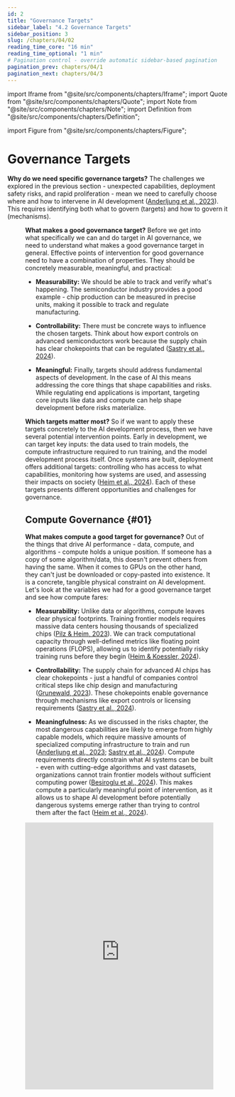```yaml
---
id: 2
title: "Governance Targets"
sidebar_label: "4.2 Governance Targets"
sidebar_position: 3
slug: /chapters/04/02
reading_time_core: "16 min"
reading_time_optional: "1 min"
# Pagination control - override automatic sidebar-based pagination
pagination_prev: chapters/04/1
pagination_next: chapters/04/3
---
```

import Iframe from "@site/src/components/chapters/Iframe";
import Quote from "@site/src/components/chapters/Quote";
import Note from "@site/src/components/chapters/Note";
import Definition from "@site/src/components/chapters/Definition";

import Figure from "@site/src/components/chapters/Figure";

# Governance Targets

**Why do we need specific governance targets?** The challenges we explored in the previous section - unexpected capabilities, deployment safety risks, and rapid proliferation - mean we need to carefully choose where and how to intervene in AI development ([Anderljung et al., 2023](https://arxiv.org/abs/2307.03718)). This requires identifying both what to govern (targets) and how to govern it (mechanisms).

<Figure src="./img/WSB_Image_4.png" alt="Enter image alt description" number="4" label="4.4" caption="Example of a NVIDIA H100 GPU, a “graphics” card that is commonly used for training frontier ML models in 2024. To be able to locally run the open source Llama 3.1 405B parameter model, you would need to own at least 4 A100/H100s in 4-bit mode, or 8 A100/H100 in 8-bit mode. ([Meta, 2025](https://llamaimodel.com/requirements/)) These cards are difficult to get on the retail market and prices range from 8k USD to 25k USD for one card." />

**What makes a good governance target?** Before we get into what specifically we can and do target in AI governance, we need to understand what makes a good governance target in general. Effective points of intervention for good governance need to have a combination of properties. They should be concretely measurable, meaningful, and practical:

- **Measurability:** We should be able to track and verify what's happening. The semiconductor industry provides a good example - chip production can be measured in precise units, making it possible to track and regulate manufacturing.

- **Controllability:** There must be concrete ways to influence the chosen targets. Think about how export controls on advanced semiconductors work because the supply chain has clear chokepoints that can be regulated ([Sastry et al., 2024](https://arxiv.org/abs/2402.08797)).

- **Meaningful:** Finally, targets should address fundamental aspects of development. In the case of AI this means addressing the core things that shape capabilities and risks. While regulating end applications is important, targeting core inputs like data and compute can help shape development before risks materialize.

**Which targets matter most?** So if we want to apply these targets concretely to the AI development process, then we have several potential intervention points. Early in development, we can target key inputs: the data used to train models, the compute infrastructure required to run training, and the model development process itself. Once systems are built, deployment offers additional targets: controlling who has access to what capabilities, monitoring how systems are used, and assessing their impacts on society ([Heim et al., 2024](https://arxiv.org/abs/2403.08501)). Each of these targets presents different opportunities and challenges for governance.

## Compute Governance {#01}

**What makes compute a good target for governance?** Out of the things that drive AI performance - data, compute, and algorithms - compute holds a unique position. If someone has a copy of some algorithm/data, this doesn't prevent others from having the same. When it comes to GPUs on the other hand, they can't just be downloaded or copy-pasted into existence. It is a concrete, tangible physical constraint on AI development. Let's look at the variables we had for a good governance target and see how compute fares:

- **Measurability:** Unlike data or algorithms, compute leaves clear physical footprints. Training frontier models requires massive data centers housing thousands of specialized chips ([Pilz & Heim, 2023](https://arxiv.org/abs/2311.02651)). We can track computational capacity through well-defined metrics like floating point operations (FLOPS), allowing us to identify potentially risky training runs before they begin ([Heim & Koessler, 2024](https://arxiv.org/abs/2405.10799)).

- **Controllability:** The supply chain for advanced AI chips has clear chokepoints - just a handful of companies control critical steps like chip design and manufacturing ([Grunewald, 2023](https://www.iaps.ai/research/ai-chip-making-china)). These chokepoints enable governance through mechanisms like export controls or licensing requirements ([Sastry et al., 2024](https://arxiv.org/abs/2402.08797)).

- **Meaningfulness:** As we discussed in the risks chapter, the most dangerous capabilities are likely to emerge from highly capable models, which require massive amounts of specialized computing infrastructure to train and run ([Anderljung et al., 2023](https://arxiv.org/abs/2307.03718); [Sastry et al., 2024](https://arxiv.org/abs/2402.08797)). Compute requirements directly constrain what AI systems can be built - even with cutting-edge algorithms and vast datasets, organizations cannot train frontier models without sufficient computing power ([Besiroglu et al., 2024](https://arxiv.org/abs/2401.02452)). This makes compute a particularly meaningful point of intervention, as it allows us to shape AI development before potentially dangerous systems emerge rather than trying to control them after the fact ([Heim et al., 2024](https://arxiv.org/abs/2403.08501)).

<Iframe src="https://ourworldindata.org/grapher/ai-performance-knowledge-tests-vs-training-computation?tab=chart" width="100%" height="600px" loading="lazy" allow="web-share; clipboard-write" frameBorder="0" number="1" label="4.1" caption="Showcasing how capabilities seem directly proportional to increases in compute. ([Giattino et al., 2023](https://ourworldindata.org/artificial-intelligence))" />

The discussion in the next few subsections will focus on the elements of actually implementing compute governance. We explain how concentrated supply chains enable tracking and monitoring of compute, we also give a brief discussion of hardware based on-chip compute governance mechanisms, and finally discuss some limitations to compute based governance.

<Figure src="./img/d4i_Image_5.png" alt="Enter image alt description" number="5" label="4.5" caption="A graphical depiction of the relationship of AI to various aspects of compute." />

### Tracking {#01-01}

How is the AI chip supply chain structured? AI-specialized chips emerge from a complex global process. It starts with mining and refining raw materials like silicon and rare earth elements. These materials become silicon wafers, which are transformed into chips through hundreds of precise manufacturing steps. The process requires specialized equipment - particularly photolithography machines from ASML - along with various chemicals, gases, and tools from other suppliers ([Grunewald, 2023](https://www.iaps.ai/research/ai-chip-making-china)).

<Figure src="./img/SbL_Image_6.jpeg" alt="Enter image alt description" number="6" label="4.6" caption="The compute supply chain. ([Belfield & Hua 2022](https://verfassungsblog.de/compute-and-antitrust/))" />

**Where are the chokepoints in design and manufacturing?** The supply chain is dominated by a handful of companies at critical steps. NVIDIA designs most AI-specialized chips, TSMC manufactures the most advanced chips, and ASML produces the machines needed by TSMC to manufacture the chips ([Grunewald, 2023](https://www.iaps.ai/research/ai-chip-making-china); [Pilz et al., 2023](https://arxiv.org/abs/2311.02651)). It is estimated that NVIDIA controls around 80% of the market for AI training GPUs ([Jagielski, 2024](https://www.nasdaq.com/articles/nvidia-dominating-artificial-intelligence-chip-market-apple-has-been-securing-supply)). Similarly both TSMC, and ASML maintain strong leads in their respective domains. ([Pilz et al., 2023](https://arxiv.org/abs/2311.02651)).

<Iframe src="https://ourworldindata.org/grapher/market-share-logic-chip-production-manufacturing-stage?tab=chart" width="100%" height="600px" loading="lazy" allow="web-share; clipboard-write" frameBorder="0" number="2" label="4.2" caption="Market share for logic chip production, by manufacturing stage ([Giattino et al., 2023](https://ourworldindata.org/grapher/market-share-logic-chip-production-manufacturing-stage?tab=chart))" />

**Where are the chokepoints in usage and infrastructure?** Besides building the chips, purchasing and operating them at the scale needed for frontier AI models requires massive upfront investment. Just three providers - Amazon, Microsoft, and Google - control about 65% of cloud computing services ([Jagielski, 2024](https://www.nasdaq.com/articles/nvidia-dominating-artificial-intelligence-chip-market-apple-has-been-securing-supply)). A small number of AI companies like OpenAI, Anthropic, and DeepMind operate their own massive GPU clusters, but even these require specialized hardware subject to supply chain controls ([Pilz & Heim, 2023](https://arxiv.org/abs/2311.02651)).

**What do these chokepoints mean for governance?** This concentration creates natural intervention points. Authorities only need to work with a small number of key players to implement controls, as demonstrated by U.S. export restrictions on advanced chips ([Heim et al., 2024](https://arxiv.org/abs/2403.08501)). It is worth keeping in mind though that this heavy concentration is also concerning. We're seeing a growing "compute divide" - while major tech companies can spend hundreds of millions on AI training, academic researchers struggle to access even basic resources ([Besiroglu et al., 2024](https://arxiv.org/abs/2401.02452)). This impacts who can participate in AI development and reduces independent oversight of frontier models. It also raises concerns around potential power concentration.

**How can we target controls effectively?** Rather than trying to control all computing infrastructure, governance can focus specifically on specialized AI chips. These are distinct from general-purpose hardware in both capabilities and supply chains. By targeting only the most advanced AI-specific chips, we can address catastrophic risks while leaving the broader computing ecosystem largely untouched ([Heim et al., 2024](https://arxiv.org/abs/2403.08501)). For example, U.S. export controls specifically target high-end data center GPUs while excluding consumer gaming hardware.

### Monitoring {#01-02}

**How can we detect concerning AI training runs?** Training frontier AI models leaves multiple observable footprints. The most reliable is energy consumption - training runs that might produce dangerous systems require massive power usage, often hundreds of megawatts, creating distinctive patterns ([Wasil et al., 2024](https://arxiv.org/abs/2408.16074) ; [Shavit, 2023](https://arxiv.org/abs/2303.11341)) Besides energy, other technical indicators include network traffic patterns characteristic of model training, hardware procurement and shipping records, cooling system requirements and thermal signatures, infrastructure buildout like power substation construction ([Sastry et al., 2024](https://arxiv.org/abs/2402.08797); [Shavit, 2023](https://arxiv.org/abs/2303.11341); [Heim et al., 2024](https://arxiv.org/abs/2403.08501)). These signals become particularly powerful when combined - sudden spikes in both energy usage and network traffic at a facility containing known AI hardware strongly suggest active model training.

**What role do compute thresholds play?** Regulations have already begun using compute thresholds to trigger oversight mechanisms. The U.S. Executive Order on AI requires companies to notify the government about training runs exceeding $10^26$ operations - a threshold designed to capture the development of the most capable systems. The EU AI Act sets an even lower threshold of $10^25$ operations, requiring not just notification but also risk assessments and safety measures. ([Heim & Koessler, 2024](https://arxiv.org/abs/2405.10799)). These thresholds help identify potentially risky development activities before they complete, enabling preventive rather than reactive governance.

<Figure src="./img/1eZ_Image_7.png" alt="Enter image alt description" number="7" label="4.7" caption="Compute Thresholds as Specified in the US Executive Order 14110 ([Sastry et al., 2024](https://arxiv.org/pdf/2402.08797))." />

**What governance roles can cloud providers play?** Most frontier AI development happens through cloud computing platforms rather than self-owned hardware. This creates natural control points for oversight, since most organizations developing advanced AI must work through these providers (Heim et al., 2024, Governing Through the Cloud). Cloud providers' position between hardware and developers allows them to implement controls that would be difficult to enforce through hardware regulation alone. They maintain the physical infrastructure , track compute usage patterns and maintain development records. They can also monitor compliance with safety requirements, can implement access controls and respond to violations ([Heim et al., 2024](https://arxiv.org/abs/2403.08501); [Chan et al., 2024](https://arxiv.org/abs/2406.12137)).

**How can cloud providers help implement oversight?** One promising approach is "know-your-customer" (KYC) requirements similar to financial services. Providers would verify the identity and intentions of clients requesting large-scale compute resources, maintain records of significant compute usage, and report suspicious patterns ([Egan & Heim, 2023](https://arxiv.org/abs/2310.13625)). This can be done while protecting privacy - basic workload characteristics can be monitored without accessing sensitive details like model architecture or training data ([Shavit, 2023](https://arxiv.org/abs/2303.11341)). Similar KYC laws can be applied to the supply chain on purchases of state of the art AI compute hardware.

### On-Chip Controls {#01-03}

**How does on-chip compute governance work?** Beyond monitoring and detection, compute infrastructure can include active control mechanisms built directly into the processor hardware. Similar to how modern smartphones and computers include secure elements for privacy and security, AI chips can incorporate features that verify and control how they're used ([Aarne et al., 2024](https://www.iaps.ai/research/secure-governable-chips)). These features could prevent unauthorized training runs or ensure chips are only used in approved facilities ([Aarne et al., 2024](https://www.iaps.ai/research/secure-governable-chips)). The verification happens at the hardware level, making it much harder to bypass than software-based controls.

**What specific controls could be implemented?** Several approaches might be technically feasible. Usage limits could cap the amount of compute used for certain types of AI workloads without special authorization. Secure logging systems could create tamper-resistant records of how chips are used. Location verification could ensure chips are only used in approved facilities ([Brass & Aarne, 2024](https://www.iaps.ai/research/location-verification-for-ai-chips)). Hardware could even include "safety interlocks" that automatically pause training if certain conditions aren't met. Ideas like this are also called on-chip governance. ([Aarne et al., 2024](https://www.iaps.ai/research/secure-governable-chips)).

**How does this compare to existing security features?** We already see similar concepts in cybersecurity, with features like Intel's Software Guard Extensions, or trusted platform modules (TPM) ([Intel, 2024](https://www.intel.com/content/www/us/en/business/enterprise-computers/resources/trusted-platform-module.html)) providing hardware-level security guarantees. While we're still far from equivalent safeguards for AI compute, early research shows promising directions ([Shavit, 2023](https://arxiv.org/abs/2303.11341)). Some chips already include basic monitoring capabilities that could be expanded for governance purposes ([Petrie et al., 2024](https://arxiv.org/abs/2404.18308)).

### Limitations {#01-04}

**What fundamental challenges does compute governance face?** While compute offers many advantages as a governance target, several trends could reduce its effectiveness. While the trend over the last decade has involved more compute this might not last forever. Even though research suggests continued model scaling is still possible through 2030 ([Sevilla et al., 2024](https://epoch.ai/blog/can-ai-scaling-continue-through-2030)) algorithmic improvements continuously enhance efficiency, meaning the same compute achieves more capability over time. Smaller models could begin to show comparable capabilities and risks. For example, Falcon 180B is outperformed by far smaller models like Llama-3 8B. This makes static compute thresholds less reliable as capability indicators without regular updates. ([Hooker, 2024](https://arxiv.org/abs/2407.05694)). Moreover, 'inference-time compute' improvements like best-of-n sampling, chain-of-thought reasoning, and model distillation can dramatically improve model capabilities without changing training compute. Current governance frameworks do not account for these post-training enhancements. ([Shavit, 2023](https://arxiv.org/abs/2303.11341))

<Figure src="./img/wFE_Image_8.png" alt="Enter image alt description" number="8" label="4.8" caption="Estimates of the scale constraints imposed by the most important bottlenecks to scale. Each estimate is based on historical projections. The dark shaded box corresponds to an interquartile range and light shaded region to an 80% confidence interval. The four boxes showcase four constraints that might slow down growth in the future: power, chips (compute), data and latency. ([Sevilla et al., 2024](https://epoch.ai/blog/can-ai-scaling-continue-through-2030))" />

**Smaller more specialized models might still cause risks.** Different domains have very different compute requirements. For example, while language models often demand extensive compute, biology and code models typically require far less. Highly specialized models trained on specific datasets might develop dangerous capabilities while using relatively modest compute. For example, models focused on biological or cybersecurity domains could pose serious risks even with compute usage below typical regulatory thresholds ([Mouton et al., 2024](https://www.rand.org/pubs/research_reports/RRA2977-1.html); [Heim & Koessler, 2024](https://arxiv.org/abs/2405.10799)).

**How do we balance control with access?** While compute governance can help manage AI risks, overly restrictive controls could have negative consequences. Right now, only a handful of organizations can afford the compute needed for frontier AI development. ([Purtova et al., 2022](https://arxiv.org/abs/2212.10244); [Pilz et al., 2023](https://arxiv.org/abs/2311.02651)) Adding more barriers could worsen this disparity, concentrating power in a few large tech companies and reducing independent oversight ([Besiroglu et al., 2024](https://arxiv.org/abs/2401.02452)).

**How do we balance safety with research and innovation?** Academic researchers already struggle to access the compute they need for meaningful AI research. As models get larger and more compute-intensive, this gap between industry and academia grows wider. ([Besiroglu et al., 2024](https://arxiv.org/abs/2401.02452); [Zhang et al., 2021](https://arxiv.org/abs/2104.07237)) Large compute clusters have many legitimate uses beyond AI development - from scientific research to business applications. Overly broad restrictions could hinder beneficial innovation. Additionally, once models are trained, they can often be run for inference using much less compute than training required. This makes it challenging to control how existing models are used without imposing overly restrictive controls on general computing infrastructure ([Sastry et al., 2024](https://arxiv.org/abs/2402.08797)). Without specific provisions for research access - like subsidized compute grants or academic partnerships - governance measures could unintentionally slow the development of AI safety research and external evaluation capabilities.

**Could distributed training approaches bypass compute governance controls?** Currently, training frontier models requires concentrating massive compute resources in single locations due to communication requirements between chips. Decentralized or distributed training methods have not really caught up to centralized methods. ([Douillard et al., 2023](https://arxiv.org/abs/2311.08105); [Jaghouar et al., 2024](https://arxiv.org/abs/2407.07852)). However, if we see fundamental advances in distributed training algorithms this could eventually allow training to be split across multiple smaller facilities. While this remains technically challenging and inefficient, it could make detection and control of dangerous training runs more difficult ([Anderljung et al., 2023](https://arxiv.org/abs/2307.03718)).

Given these limitations, compute monitoring and thresholds should primarily operate as an initial screening mechanism to identify models warranting further scrutiny, rather than as the sole determinant of specific regulatory requirements. They are most effective when used to trigger oversight mechanisms such as notification requirements and risk assessments, whose results can then inform appropriate mitigation measures.

## Data Governance {#02}

**What role does data play in AI risks?** Data fundamentally shapes what AI systems can do and how they behave. For frontier foundation models, training data influences both capabilities and alignment - what systems can do and how they do it. Low quality or harmful training data could lead to misaligned or dangerous models ("garbage in, garbage out"), while carefully curated datasets might help promote safer and more reliable behavior ([Longpre et al., 2024](https://arxiv.org/abs/2407.14933); [Marcucci et al., 2023](https://arxiv.org/abs/2302.13731)).

**How well does data meet our governance target criteria?** Data as a governance target presents a mixed picture when evaluated against our key criteria. Let's look at each:

- **Measurability:** While we can measure raw quantities of data, assessing its quality, content, and potential implications is far more difficult. Unlike physical goods like semiconductors, data can be copied, modified, and transmitted in ways that are hard to track. This makes comprehensive measurement of data flows extremely challenging.

- **Controllability:** Data's non-rival nature means it can be copied and shared widely - once data exists, controlling its spread is very difficult. Even when data appears to be restricted, techniques like model distillation can extract information from trained models ([Anderljung et al., 2023](https://arxiv.org/abs/2307.03718)). However, there might still be some promising control points, particularly around original data collection and the initial training of foundation models.

- **Meaningfulness:** Data is particularly meaningful when it comes to AI development. The data used to train models directly shapes their capabilities and behaviors. Changes in training data can significantly impact model performance and safety. This makes data governance potentially powerful, but only if we can overcome the challenges of measurement and control.

**What are the key data governance concerns?** Several aspects of data require careful governance to promote safe AI development:

- **Training data quality and safety is fundamental - low quality or harmful data can create unreliable or dangerous models.** For instance, technical data about biological weapons in training sets could enable models to assist in their development ([Anderljung et al., 2023](https://arxiv.org/abs/2307.03718)).

- **Data poisoning and security pose increasingly serious threats.** Malicious actors could deliberately manipulate training data to create models that behave dangerously in specific situations while appearing safe during testing. This might involve injecting subtle patterns that only become apparent under certain conditions ([Longpre et al., 2024](https://arxiv.org/abs/2407.14933)).

- **Data provenance and accountability help ensure we can trace where model behaviors come from.** Without clear tracking of training data sources and their characteristics, it becomes extremely difficult to diagnose and fix problems when models exhibit concerning behaviors ([Longpre et al., 2023](https://arxiv.org/abs/2310.16787)).

- **Consent and rights frameworks protect both data creators and users.** Many current AI training practices operate in legal and ethical grey areas regarding data usage rights. Clear frameworks could help prevent unauthorized use while enabling legitimate innovation ([Longpre et al., 2024](https://arxiv.org/abs/2407.14933)).

- **Bias and representation in training data directly impact model behavior.** Skewed or unrepresentative datasets can lead to models that perform poorly or make harmful decisions for certain groups, potentially amplifying societal inequities at a massive scale ([Reuel et al., 2024](https://arxiv.org/abs/2407.14981)).

- **Data access and sharing protocols shape who can develop powerful AI systems.** Without governance around data access, we risk either overly concentrated power in a few actors with large datasets, or conversely, uncontrolled proliferation of potentially dangerous capabilities ([Heim et al., 2024](https://arxiv.org/abs/2403.08501)).

**How does data governance fit into overall AI governance?** Even with strong governance frameworks, alternative data sources or synthetic data generation could potentially circumvent restrictions. Additionally, many concerning capabilities might emerge from seemingly innocuous training data through unexpected interactions or emergent behaviors. While data governance remains important and worthy of deeper exploration (see appendix), other governance targets may offer more direct leverage over frontier AI development in the near term. This is why we focus primarily on compute governance, which provides more concrete control points through its physical and concentrated nature.